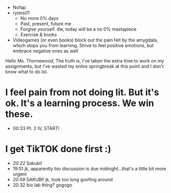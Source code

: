 - Nofap
- _ryans01_
  - No more 0% days
  - Past, present, future me
  - Forgive yourself. dw, today will be a no 0% mastapiece
  - Exercise & books
- Videogames (or even books) block out the pain felt by the amygdala, which stops you from learning. Strive to feel positive emotions, but embrace negative ones as well

Hello Ms. Thornewood, 
The truth is, I've taken the extra time to work on my assignments, but I've wasted my entire springbreak at this point and I don't know what to do lol.

# I feel pain from not doing lit. But it's ok. It's a learning process. We win these.
- 00:33 Pt. 2 IV, START!

# I get TikTOK done first :)
- *20:22* Sakubi!
- 19:51 jk, apparently bio discussion is due midnight...that's a little bit more urgent
- *20:59* SAKUBI! jk, took too long goofing around
- 20:32 bio lab thing? gogogo